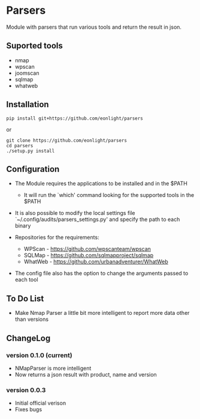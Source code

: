 # Parsers
Module with parsers that run various tools and return the result in json.

## Suported tools

* nmap
* wpscan
* joomscan
* sqlmap
* whatweb

## Installation

`pip install git+https://github.com/eonlight/parsers`

or

```
git clone https://github.com/eonlight/parsers
cd parsers
./setup.py install
```

## Configuration

* The Module requires the applications to be installed and in the $PATH
    * It will run the `which' command looking for the supported tools in the $PATH

* It is also possible to modify the local settings file `~/.config/audits/parsers_settings.py' and specify the path to each binary

* Repositories for the requirements:
    * WPScan  - https://github.com/wpscanteam/wpscan
    * SQLMap  - https://github.com/sqlmapproject/sqlmap
    * WhatWeb - https://github.com/urbanadventurer/WhatWeb

* The config file also has the option to change the arguments passed to each tool

## To Do List

* Make Nmap Parser a little bit more intelligent to report more data other than versions

## ChangeLog

### version 0.1.0 (current)

* NMapParser is more intelligent
* Now returns a json result with product, name and version

### version 0.0.3

* Initial official verison
* Fixes bugs
